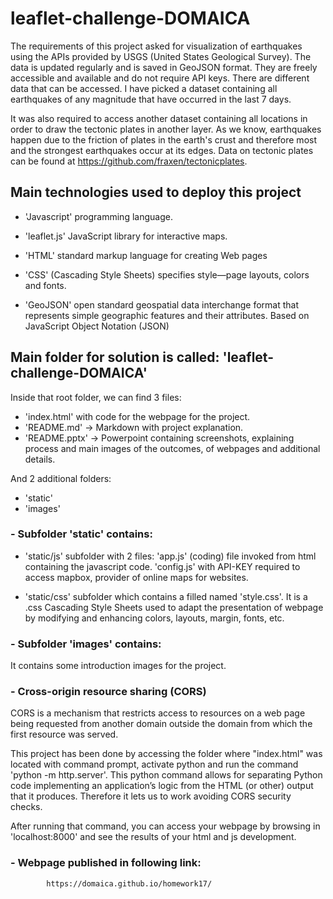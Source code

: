 # leaflet-challenge-DOMAICA

The requirements of this project asked for visualization of earthquakes using the APIs provided by USGS (United States Geological Survey). The data is updated regularly and is saved in GeoJSON format. They are freely accessible and available and do not require API keys.
There are different data that can be accessed. I have picked a dataset containing all earthquakes of any magnitude that have occurred in the last 7 days.

It was also required to access another dataset containing all locations in order to draw the tectonic plates in another layer. As we know, earthquakes happen due to the friction of plates in the earth's crust and therefore most and the strongest earthquakes occur at its edges. Data on tectonic plates can be found at <https://github.com/fraxen/tectonicplates>.

## Main technologies used to deploy this project
- 'Javascript' programming language.
- 'leaflet.js' JavaScript library for interactive maps.

- 'HTML' standard markup language for creating Web pages
- 'CSS' (Cascading Style Sheets) specifies style—page layouts, colors and fonts.

- 'GeoJSON' open standard geospatial data interchange format that represents simple geographic features and their attributes. Based on JavaScript Object Notation (JSON)


## Main folder for solution is called: 'leaflet-challenge-DOMAICA'

Inside that root folder, we can find 3 files:

- 'index.html' with code for the webpage for the project.
- 'README.md' -> Markdown with project explanation.
- 'README.pptx' -> Powerpoint containing screenshots, explaining process and main images of the outcomes, of webpages and additional details.

And 2 additional folders:

- 'static'
- 'images'

### - Subfolder 'static' contains:
   
- 'static/js' subfolder with 2 files:
    'app.js' (coding) file invoked from html containing the javascript code.
    'config.js' with API-KEY required to access mapbox, provider of online maps for websites.
  
- 'static/css' subfolder which contains a filled named 'style.css'. It is a .css Cascading Style Sheets used to adapt the presentation of webpage by modifying and enhancing colors, layouts, margin, fonts, etc.

### - Subfolder 'images' contains:

It contains some introduction images for the project.


### - Cross-origin resource sharing (CORS)

 CORS is a mechanism that restricts access to resources on a web page being requested from another domain outside the domain from which the first resource was served.
 
This project has been done by accessing the folder where "index.html" was located with command prompt, activate python and run the command 'python -m http.server'. This python command allows for separating Python code implementing an application’s logic from the HTML (or other) output that it produces. Therefore it lets us to work avoiding CORS security checks.

After running that command, you can access your webpage by browsing in 'localhost:8000' and see the results of your html and js development.


### - Webpage published in following link:

            https://domaica.github.io/homework17/


